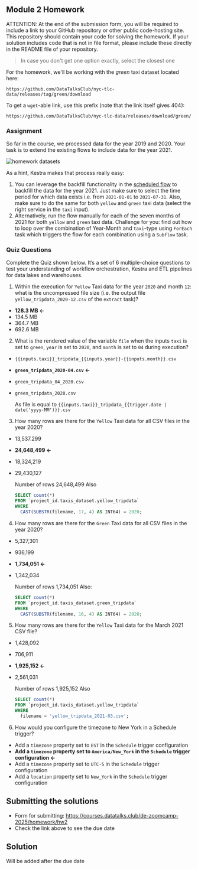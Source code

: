 ## Module 2 Homework

ATTENTION: At the end of the submission form, you will be required to include a link to your GitHub repository or other public code-hosting site. This repository should contain your code for solving the homework. If your solution includes code that is not in file format, please include these directly in the README file of your repository.

> In case you don't get one option exactly, select the closest one 

For the homework, we'll be working with the _green_ taxi dataset located here:

`https://github.com/DataTalksClub/nyc-tlc-data/releases/tag/green/download`

To get a `wget`-able link, use this prefix (note that the link itself gives 404):

`https://github.com/DataTalksClub/nyc-tlc-data/releases/download/green/`

### Assignment

So far in the course, we processed data for the year 2019 and 2020. Your task is to extend the existing flows to include data for the year 2021.

![homework datasets](../../../02-workflow-orchestration/images/homework.png)

As a hint, Kestra makes that process really easy:
1. You can leverage the backfill functionality in the [scheduled flow](../../../02-workflow-orchestration/flows/07_gcp_taxi_scheduled.yaml) to backfill the data for the year 2021. Just make sure to select the time period for which data exists i.e. from `2021-01-01` to `2021-07-31`. Also, make sure to do the same for both `yellow` and `green` taxi data (select the right service in the `taxi` input).
2. Alternatively, run the flow manually for each of the seven months of 2021 for both `yellow` and `green` taxi data. Challenge for you: find out how to loop over the combination of Year-Month and `taxi`-type using `ForEach` task which triggers the flow for each combination using a `Subflow` task.

### Quiz Questions

Complete the Quiz shown below. It’s a set of 6 multiple-choice questions to test your understanding of workflow orchestration, Kestra and ETL pipelines for data lakes and warehouses.

1) Within the execution for `Yellow` Taxi data for the year `2020` and month `12`: what is the uncompressed file size (i.e. the output file `yellow_tripdata_2020-12.csv` of the `extract` task)?
- **128.3 MB <-**
- 134.5 MB
- 364.7 MB
- 692.6 MB

2) What is the rendered value of the variable `file` when the inputs `taxi` is set to `green`, `year` is set to `2020`, and `month` is set to `04` during execution?
- `{{inputs.taxi}}_tripdata_{{inputs.year}}-{{inputs.month}}.csv` 
- **`green_tripdata_2020-04.csv` <-**
- `green_tripdata_04_2020.csv`
- `green_tripdata_2020.csv`

  As file is equal to `{{inputs.taxi}}_tripdata_{{trigger.date | date('yyyy-MM')}}.csv`

3) How many rows are there for the `Yellow` Taxi data for all CSV files in the year 2020?
- 13,537.299
- **24,648,499 <-**
- 18,324,219
- 29,430,127

  Number of rows 24,648,499
  Also
  ```sql
  SELECT count(*)
  FROM `project_id.taxis_dataset.yellow_tripdata` 
  WHERE
    CAST(SUBSTR(filename, 17, 4) AS INT64) = 2020;
  ```

4) How many rows are there for the `Green` Taxi data for all CSV files in the year 2020?
- 5,327,301
- 936,199
- **1,734,051 <-**
- 1,342,034

  Number of rows 1,734,051
  Also:
  ```sql
  SELECT count(*)
  FROM `project_id.taxis_dataset.green_tripdata` 
  WHERE
    CAST(SUBSTR(filename, 16, 4) AS INT64) = 2020;
  ```

5) How many rows are there for the `Yellow` Taxi data for the March 2021 CSV file?
- 1,428,092
- 706,911
- **1,925,152 <-**
- 2,561,031
  
  Number of rows 1,925,152
  Also
  ```sql
  SELECT count(*)
  FROM `project_id.taxis_dataset.yellow_tripdata` 
  WHERE
    filename = 'yellow_tripdata_2021-03.csv';
  ```

6) How would you configure the timezone to New York in a Schedule trigger?
- Add a `timezone` property set to `EST` in the `Schedule` trigger configuration  
- **Add a `timezone` property set to `America/New_York` in the `Schedule` trigger configuration <-**
- Add a `timezone` property set to `UTC-5` in the `Schedule` trigger configuration
- Add a `location` property set to `New_York` in the `Schedule` trigger configuration  


## Submitting the solutions

* Form for submitting: https://courses.datatalks.club/de-zoomcamp-2025/homework/hw2
* Check the link above to see the due date

## Solution

Will be added after the due date
